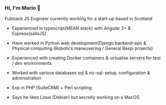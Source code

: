 ### Hi, I'm Mario 👋

Fullstack JS Engineer currently working for a start-up based in Scotland

* Experienced in typescript(MEAN stack) with Angular 2+ & Express(sailsJS)
* Have worked in Python web development(Django backend-api) & Physical computing (Robotics maneuvering / General Raspi projects)
* Experienced with creating Docker containers & virtualise servers for test / dev environments
* Worked with various databases sql & no-sql: setup, configuration & administration
* Exp in PHP (SuiteCRM) + Perl scripting

* Says he likes Linux (Debian) but secretly working on a MacOS

<!--
**mgarci201/mgarci201** is a ✨ _special_ ✨ repository because its `README.md` (this file) appears on your GitHub profile.

Here are some ideas to get you started:

- 🔭 I’m currently working on ...
- 🌱 I’m currently learning ...
- 👯 I’m looking to collaborate on ...
- 🤔 I’m looking for help with ...
- 💬 Ask me about ...
- 📫 How to reach me: ...
- 😄 Pronouns: ...
- ⚡ Fun fact: ...
-->
